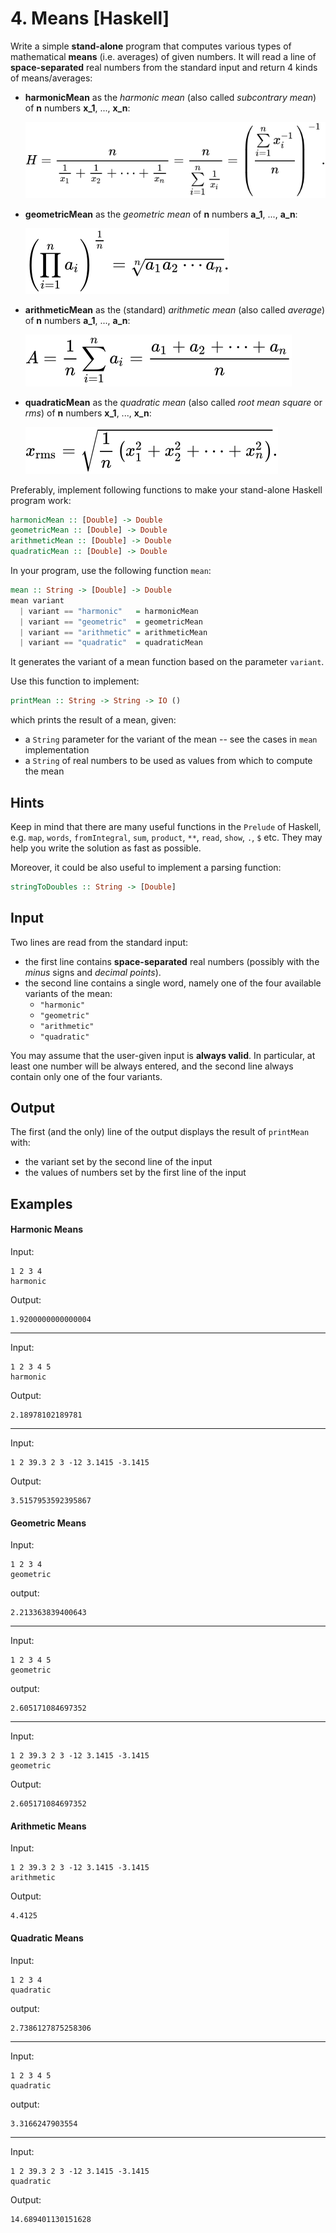 # 4. Means [Haskell]

Write a simple **stand-alone** program that computes various types of mathematical **means** (i.e. averages) of given numbers.
It will read a line of **space-separated** real numbers from the standard input and return 4 kinds of means/averages:

* **harmonicMean** as the *harmonic mean* (also called *subcontrary mean*) of **n** numbers **x_1**, ..., **x_n**:

    ![harmonic mean](harmonicMean.svg)
    
* **geometricMean** as the *geometric mean* of **n** numbers **a_1**, ..., **a_n**:

    ![geometric mean](geometricMean.svg)
    
* **arithmeticMean** as the (standard) *arithmetic mean* (also called *average*) of **n** numbers **a_1**, ..., **a_n**:

    ![arithmetic mean](arithmeticMean.svg)
    
* **quadraticMean** as the *quadratic mean* (also called *root mean square* or *rms*) of **n** numbers **x_1**, ..., **x_n**:

    ![quadratic mean](quadraticMean.svg)
    
Preferably, implement following functions to make your stand-alone Haskell program work:

```haskell
harmonicMean :: [Double] -> Double
geometricMean :: [Double] -> Double
arithmeticMean :: [Double] -> Double
quadraticMean :: [Double] -> Double
```
In your program, use the following function `mean`:
```haskell
mean :: String -> [Double] -> Double
mean variant
  | variant == "harmonic"   = harmonicMean
  | variant == "geometric"  = geometricMean
  | variant == "arithmetic" = arithmeticMean
  | variant == "quadratic"  = quadraticMean
```
It generates the variant of a mean function based on the parameter `variant`.

Use this function to implement:
```haskell
printMean :: String -> String -> IO ()
```
which prints the result of a mean, given:
* a `String` parameter for the variant of the mean -- see the cases in `mean` implementation
* a `String` of real numbers to be used as values from which to compute the mean

## Hints
Keep in mind that there are many useful functions in the `Prelude` of Haskell,
e.g. `map`, `words`, `fromIntegral`, `sum`, `product`, `**`, `read`, `show`, `.`, `$` etc.
They may help you write the solution as fast as possible.

Moreover, it could be also useful to implement a parsing function:
```haskell
stringToDoubles :: String -> [Double]
```

## Input
Two lines are read from the standard input:
* the first line contains **space-separated** real numbers (possibly with the *minus* signs and *decimal points*).
* the second line contains a single word, namely one of the four available variants of the mean:
    * `"harmonic"`
    * `"geometric"`
    * `"arithmetic"`
    * `"quadratic"`

You may assume that the user-given input is **always valid**.
In particular, at least one number will be always entered, and the second line always contain only one of the four variants.

## Output
The first (and the only) line of the output displays the result of `printMean` with:
* the variant set by the second line of the input
* the values of numbers set by the first line of the input

## Examples

#### Harmonic Means
Input:
```
1 2 3 4
harmonic
```
Output:
```
1.9200000000000004
```
___
Input:
```
1 2 3 4 5
harmonic
```
Output:
```
2.18978102189781
```
___
Input:
```
1 2 39.3 2 3 -12 3.1415 -3.1415
```
Output:
```
3.5157953592395867
```

#### Geometric Means
Input:
```
1 2 3 4
geometric
```
output:
```
2.213363839400643
```
___
Input:
```
1 2 3 4 5
geometric
```
output:
```
2.605171084697352
```
___
Input:
```
1 2 39.3 2 3 -12 3.1415 -3.1415
geometric
```
Output:
```
2.605171084697352
```

#### Arithmetic Means

Input:
```
1 2 39.3 2 3 -12 3.1415 -3.1415
arithmetic
```
Output:
```
4.4125
```

#### Quadratic Means

Input:
```
1 2 3 4
quadratic
```
output:
```
2.7386127875258306
```
___
Input:
```
1 2 3 4 5
quadratic
```
output:
```
3.3166247903554
```
___
Input:
```
1 2 39.3 2 3 -12 3.1415 -3.1415
quadratic
```
Output:
```
14.689401130151628
```
